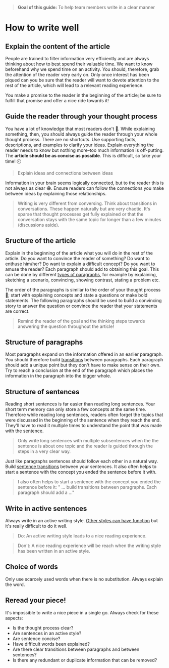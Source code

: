 > **Goal of this guide:** To help team members write in a clear manner

# How to write well

## Explain the content of the article

People are trained to filter information very efficiently and are always thinking about how to best spend their valuable time. We want to know beforehand why we spend time on an activity. You should, therefore, grab the attention of the reader very early on. Only once interest has been piqued can you be sure that the reader will want to devote attention to the rest of the article, which will lead to a relevant reading experience.

You make a promise to the reader in the beginning of the article; be sure to fulfill that promise and offer a nice ride towards it!

## Guide the reader through your thought process

You have a lot of knowledge that most readers don't 💾. While explaining something, then, you should always guide the reader through your whole thought process. There are no shortcuts. Use supporting facts, descriptions, and examples to clarify your ideas. Explain everything the reader needs to know but nothing more–too much information is off-putting. The **article should be as concise as possible**. This is difficult, so take your time! 🕗

> Explain ideas and connections between ideas

Information in your brain seems logically connected, but to the reader this is not always as clear 😁. Ensure readers can follow the connections you make between ideas by explaining those relationships. 

 > Writing is very different from conversing. Think about transitions in conversations. These happen naturally but are very chaotic. It's sparse that thought processes get fully explained or that the conversation stays with the same topic for longer than a few minutes (discussions aside).

## Sructure of the article

Explain in the beginning of the article what you will do in the rest of the article. Do you want to convince the reader of something? Do want to enthuse him/her? Do want to explain a difficult concept? Do you want to amuse the reader?
Each paragraph should add to obtaining this goal. This can be done by different [types of paragraphs](http://patternbasedwriting.com/elementary_writing_success/paragraph-examples/), for example by explaining, sketching a scenario, convincing, showing contrast, stating a problem etc.

The order of the paragraphs is similar to the order of your thought process 💭; start with explaining concepts and state a questions or make bold statements. The following paragraphs should be used to build a convincing story to answer the question or convince the reader that your statements are correct.

> Remind the reader of the goal and the thinking steps towards answering the question throughout the article!


## Structure of paragraphs

Most paragraphs expand on the information offered in an earlier paragraph. You should therefore build [transitions](../transitions/) between paragraphs.
Each paragraph should add a unique point but they don't have to make sense on their own. Try to reach a conclusion at the end of the paragraph which places the information in the paragraph into the bigger whole.

## Structure of sentences

Reading short sentences is far easier than reading long sentences. Your short term memory can only store a few concepts at the same time. Therefore while reading long sentences, readers often forget the topics that were discussed in the beginning of the sentence when they reach the end. They'll have to read it multiple times to understand the point that was made with the sentence.

> Only write long sentences with multiple subsentences when the the sentence is about one topic and the reader is guided through the steps in a very clear way.

Just like paragraphs sentences should follow each other in a natural way. Build [sentence transitions](https://writing.wisc.edu/Handbook/Transitions.html) between your sentences. It also often helps to start a sentence with the concept you ended the sentence before it with.

> I also often helps to start a sentence with the concept you ended the sentence before it:
" ... build transitions between paragraphs.
Each paragraph should add a ..."

## Write in active sentences

Always write in an active writing style. [Other styles can have function](https://writing.wisc.edu/Handbook/CCS_activevoice.html) but it's really difficult to do it well.

> Do: An active writing style leads to a nice reading experience.

> Don't: A nice reading experience will be reach when the writing style has been written in an active style.

## Choice of words

Only use scarcely used words when there is no substitution. Always explain the word.

## Reread your piece!

It's impossible to write a nice piece in a single go. Always check for these aspects:

* Is the thought process clear?
* Are sentences in an active style?
* Are sentence concise?
* Have difficult words been explained?
* Are there clear transitions between paragraphs and between sentences?
* Is there any redundant or duplicate information that can be removed?
